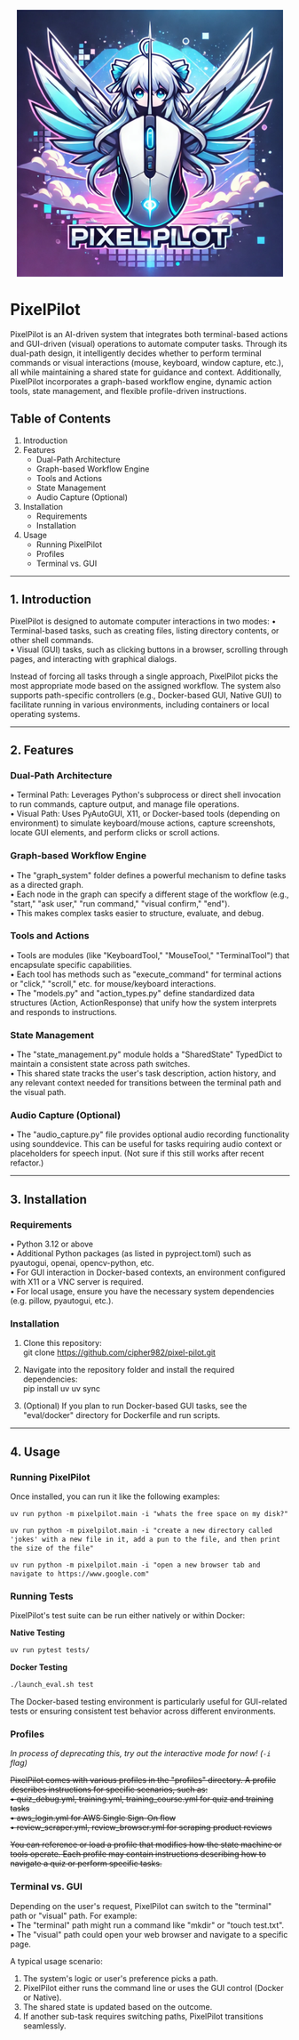 <p align="center">
  <img src="assets/logo.webp" width="480" alt="Pixel Pilot Logo">
</p>

# PixelPilot

PixelPilot is an AI-driven system that integrates both terminal-based actions and GUI-driven (visual) operations to automate computer tasks. Through its dual-path design, it intelligently decides whether to perform terminal commands or visual interactions (mouse, keyboard, window capture, etc.), all while maintaining a shared state for guidance and context. Additionally, PixelPilot incorporates a graph-based workflow engine, dynamic action tools, state management, and flexible profile-driven instructions.

## Table of Contents
1. Introduction
2. Features
   - Dual-Path Architecture
   - Graph-based Workflow Engine
   - Tools and Actions
   - State Management
   - Audio Capture (Optional)
3. Installation
   - Requirements
   - Installation
4. Usage
   - Running PixelPilot
   - Profiles
   - Terminal vs. GUI

---

## 1. Introduction

PixelPilot is designed to automate computer interactions in two modes:
• Terminal-based tasks, such as creating files, listing directory contents, or other shell commands.  
• Visual (GUI) tasks, such as clicking buttons in a browser, scrolling through pages, and interacting with graphical dialogs.

Instead of forcing all tasks through a single approach, PixelPilot picks the most appropriate mode based on the assigned workflow. The system also supports path-specific controllers (e.g., Docker-based GUI, Native GUI) to facilitate running in various environments, including containers or local operating systems.

---

## 2. Features

### Dual-Path Architecture
• Terminal Path: Leverages Python's subprocess or direct shell invocation to run commands, capture output, and manage file operations.  
• Visual Path: Uses PyAutoGUI, X11, or Docker-based tools (depending on environment) to simulate keyboard/mouse actions, capture screenshots, locate GUI elements, and perform clicks or scroll actions.

### Graph-based Workflow Engine
• The "graph_system" folder defines a powerful mechanism to define tasks as a directed graph.  
• Each node in the graph can specify a different stage of the workflow (e.g., "start," "ask user," "run command," "visual confirm," "end").  
• This makes complex tasks easier to structure, evaluate, and debug.

### Tools and Actions
• Tools are modules (like "KeyboardTool," "MouseTool," "TerminalTool") that encapsulate specific capabilities.  
• Each tool has methods such as "execute_command" for terminal actions or "click," "scroll," etc. for mouse/keyboard interactions.  
• The "models.py" and "action_types.py" define standardized data structures (Action, ActionResponse) that unify how the system interprets and responds to instructions.  

### State Management
• The "state_management.py" module holds a "SharedState" TypedDict to maintain a consistent state across path switches.  
• This shared state tracks the user's task description, action history, and any relevant context needed for transitions between the terminal path and the visual path.

### Audio Capture (Optional)
• The "audio_capture.py" file provides optional audio recording functionality using sounddevice. This can be useful for tasks requiring audio context or placeholders for speech input.
(Not sure if this still works after recent refactor.)

---

## 3. Installation

### Requirements
• Python 3.12 or above  
• Additional Python packages (as listed in pyproject.toml) such as pyautogui, openai, opencv-python, etc.  
• For GUI interaction in Docker-based contexts, an environment configured with X11 or a VNC server is required.  
• For local usage, ensure you have the necessary system dependencies (e.g. pillow, pyautogui, etc.).

### Installation
1. Clone this repository:  
   git clone https://github.com/cipher982/pixel-pilot.git

2. Navigate into the repository folder and install the required dependencies:  
   pip install uv
   uv sync

3. (Optional) If you plan to run Docker-based GUI tasks, see the "eval/docker" directory for Dockerfile and run scripts.

---

## 4. Usage

### Running PixelPilot
Once installed, you can run it like the following examples:

```
uv run python -m pixelpilot.main -i "whats the free space on my disk?"
```

```
uv run python -m pixelpilot.main -i "create a new directory called 'jokes' with a new file in it, add a pun to the file, and then print the size of the file"
```

```
uv run python -m pixelpilot.main -i "open a new browser tab and navigate to https://www.google.com"
```

### Running Tests
PixelPilot's test suite can be run either natively or within Docker:

**Native Testing**
```bash
uv run pytest tests/
```

**Docker Testing**
```bash
./launch_eval.sh test
```

The Docker-based testing environment is particularly useful for GUI-related tests or ensuring consistent test behavior across different environments.

### Profiles
*In process of deprecating this, try out the interactive mode for now! (`-i` flag)*

~~PixelPilot comes with various profiles in the "profiles" directory. A profile describes instructions for specific scenarios, such as:  
• quiz_debug.yml, training.yml, training_course.yml for quiz and training tasks  
• aws_login.yml for AWS Single Sign-On flow  
• review_scraper.yml, review_browser.yml for scraping product reviews~~

~~You can reference or load a profile that modifies how the state machine or tools operate. Each profile may contain instructions describing how to navigate a quiz or perform specific tasks.~~

### Terminal vs. GUI
Depending on the user's request, PixelPilot can switch to the "terminal" path or "visual" path. For example:  
• The "terminal" path might run a command like "mkdir" or "touch test.txt".  
• The "visual" path could open your web browser and navigate to a specific page.

A typical usage scenario:  
1. The system's logic or user's preference picks a path.  
2. PixelPilot either runs the command line or uses the GUI control (Docker or Native).  
3. The shared state is updated based on the outcome.  
4. If another sub-task requires switching paths, PixelPilot transitions seamlessly.

